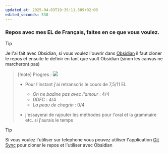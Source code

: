 ```yaml
---
updated_at: 2025-04-03T19:35:11.589+02:00
edited_seconds: 530
---
```

### Repos avec mes EL de Français, faites en ce que vous voulez.

> [!tip] 
>Je l'ai fait avec Obsidian, si vous voulez l'ouvrir dans [Obsidian](https://obsidian.md/) il faut cloner le repos et 
>ensuite le definir en tant que vault Obsidian (sinon les canvas ne marcheront pas)

>[!note] Progres :     ![](https://geps.dev/progress/72)
> - Pour l'instant j'ai retranscris le cours de 7,5/11 EL
> 	- *On ne badine pas avec l'amour* : 4/4
> 	- *DDFC* : 4/4 
> 	- *La peau de chagrin* : 0/4
> 
> - j'essayerai de rajouter les méthodes pour l'oral et la grammaire etc. si j'aurais le temps

>[!tip] 
>Si vous voulez l'utiliser sur telephone vous pouvez utiliser l'application [Git Sync](https://play.google.com/store/apps/details?id=com.viscouspot.gitsync&hl=fr&pli=1) pour cloner le repos et l'utiliser avec Obsidian 




